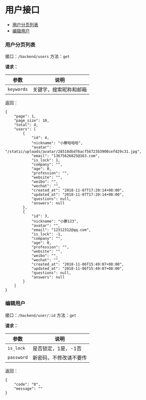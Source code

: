 # 用户接口

+ [用户分页列表](#用户分页列表)
+ [编辑用户](#编辑用户)

### 用户分页列表

接口：`/backend/users`
方法：`get`

**请求：**

| 参数 | 说明 |
| --- | --- |
| `keywords` | 关键字，搜索昵称和邮箱 |

返回：

```
{
    "page": 1,
    "page_size": 10,
    "total": 4,
    "users": [
        {
            "id": 4,
            "nickname": "小滕哈哈哈",
            "avatar": "/static/uploads/avatar/28518dbd76acf56723b3900cefd29c31.jpg",
            "email": "13675626825@163.com",
            "is_lock": 1,
            "company": "",
            "age": 0,
            "profession": "",
            "website": "",
            "weibo": "",
            "wechat": "",
            "created_at": "2018-11-07T17:20:14+08:00",
            "updated_at": "2018-11-07T17:20:14+08:00",
            "questions": null,
            "answers": null
        },
        {
            "id": 3,
            "nickname": "小滕123",
            "avatar": "",
            "email": "12312312@qq.com",
            "is_lock": -1,
            "company": "",
            "age": 0,
            "profession": "",
            "website": "",
            "weibo": "",
            "wechat": "",
            "created_at": "2018-11-06T15:49:07+08:00",
            "updated_at": "2018-11-06T15:49:07+08:00",
            "questions": null,
            "answers": null
        }
    ]
}
```

### 编辑用户

接口：`/backend/user/:id`
方法：`get`

**请求：**

| 参数 | 说明 |
| --- | --- |
| `is_lock` | 是否锁定，1是，-1否 |
| `password` | 新密码，不修改请不要传 |

返回：

```
{
    "code": "0",
    "message": ""
}
```